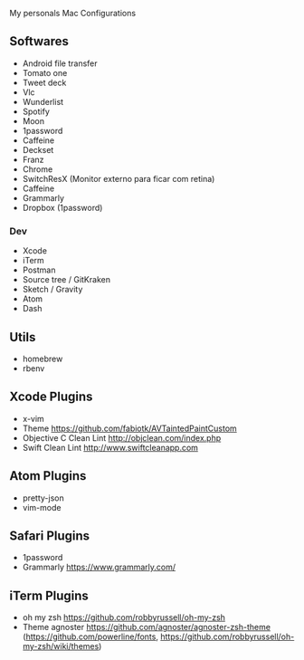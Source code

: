 My personals Mac Configurations

## Softwares
- Android file transfer
- Tomato one
- Tweet deck
- Vlc
- Wunderlist
- Spotify
- Moon
- 1password
- Caffeine
- Deckset
- Franz
- Chrome
- SwitchResX (Monitor externo para ficar com retina)
- Caffeine
- Grammarly
- Dropbox (1password)

### Dev
- Xcode
- iTerm
- Postman
- Source tree / GitKraken
- Sketch / Gravity
- Atom
- Dash

## Utils
- homebrew
- rbenv


## Xcode Plugins 
- x-vim
- Theme https://github.com/fabiotk/AVTaintedPaintCustom
- Objective C Clean Lint http://objclean.com/index.php
- Swift Clean Lint http://www.swiftcleanapp.com

## Atom Plugins 
- pretty-json
- vim-mode

## Safari Plugins 
- 1password
- Grammarly https://www.grammarly.com/

## iTerm Plugins 
- oh my zsh https://github.com/robbyrussell/oh-my-zsh
- Theme agnoster https://github.com/agnoster/agnoster-zsh-theme (https://github.com/powerline/fonts, https://github.com/robbyrussell/oh-my-zsh/wiki/themes)
